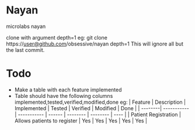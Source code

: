# Nayan
microlabs nayan

clone with argument depth=1
eg: git clone https://user@github.com/obsessive/nayan depth=1 
This will ignore all but the last commit.

# Todo 
- Make a table with each feature implemented 
- Table should have the following columns implemented,tested,verified,modified,done
eg:
| Feature | Description | Implemented | Tested | Verified | Modified | Done |
| --------| ----------- | ----------- | ------ | -------- | -------- | ---- |
| Patient Registration |  Allows patients to register | Yes  | Yes  | Yes  | Yes  | Yes  |
